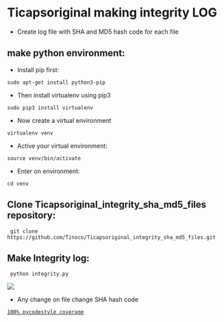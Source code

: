 # Ticapsoriginal making integrity LOG 
* Create log file with SHA and MD5 hash code for each file

## make python environment:
* Install pip first:
<pre><code>sudo apt-get install python3-pip
</code></pre>
* Then install virtualenv using pip3
<pre><code>sudo pip3 install virtualenv 
</code></pre>
* Now create a virtual environment
<pre><code>virtualenv venv
</code></pre>
* Active your virtual environment:
<pre><code>source venv/bin/activate
</code></pre>
* Enter on environment:
<pre><code>cd venv
</code></pre>

## Clone Ticapsoriginal_integrity_sha_md5_files repository:
<pre><code> git clone https://github.com/Tinoco/Ticapsoriginal_integrity_sha_md5_files.git
</code></pre>

## Make Integrity log:
<pre><code> python integrity.py
</code></pre>

![](https://ticapsoriginal.com/static/integrity.png)

* Any change on file change SHA hash code

[`100% pycodestyle coverage`](https://pypi.org/project/pycodestyle/)
